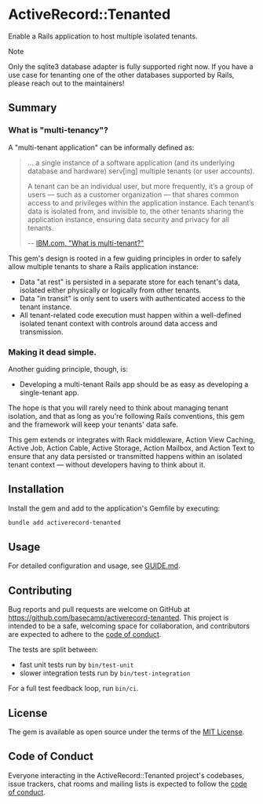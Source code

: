 # ActiveRecord::Tenanted

Enable a Rails application to host multiple isolated tenants.

> [!NOTE]
> Only the sqlite3 database adapter is fully supported right now. If you have a use case for tenanting one of the other databases supported by Rails, please reach out to the maintainers!

## Summary

### What is "multi-tenancy"?

A "multi-tenant application" can be informally defined as:

> ... a single instance of a software application (and its underlying database and hardware)
> serv[ing] multiple tenants (or user accounts).
>
> A tenant can be an individual user, but more frequently, it’s a group of users — such as a
> customer organization — that shares common access to and privileges within the application
> instance. Each tenant’s data is isolated from, and invisible to, the other tenants sharing the
> application instance, ensuring data security and privacy for all tenants.
>
> -- [IBM.com, "What is multi-tenant?"](https://www.ibm.com/think/topics/multi-tenant)

This gem's design is rooted in a few guiding principles in order to safely allow multiple tenants to share a Rails application instance:

- Data "at rest" is persisted in a separate store for each tenant's data, isolated either physically or logically from other tenants.
- Data "in transit" is only sent to users with authenticated access to the tenant instance.
- All tenant-related code execution must happen within a well-defined isolated tenant context with controls around data access and transmission.


### Making it dead simple.

Another guiding principle, though, is:

- Developing a multi-tenant Rails app should be as easy as developing a single-tenant app.

The hope is that you will rarely need to think about managing tenant isolation, and that as long as you're following Rails conventions, this gem and the framework will keep your tenants' data safe.

This gem extends or integrates with Rack middleware, Action View Caching, Active Job, Action Cable, Active Storage, Action Mailbox, and Action Text to ensure that any data persisted or transmitted happens within an isolated tenant context — without developers having to think about it.


## Installation

Install the gem and add to the application's Gemfile by executing:

```bash
bundle add activerecord-tenanted
```

## Usage

For detailed configuration and usage, see [GUIDE.md](./GUIDE.md).


## Contributing

Bug reports and pull requests are welcome on GitHub at https://github.com/basecamp/activerecord-tenanted. This project is intended to be a safe, welcoming space for collaboration, and contributors are expected to adhere to the [code of conduct](https://github.com/basecamp/activerecord-tenanted/blob/main/CODE_OF_CONDUCT.md).

The tests are split between:

- fast unit tests run by `bin/test-unit`
- slower integration tests run by `bin/test-integration`

For a full test feedback loop, run `bin/ci`.


## License

The gem is available as open source under the terms of the [MIT License](https://opensource.org/licenses/MIT).


## Code of Conduct

Everyone interacting in the ActiveRecord::Tenanted project's codebases, issue trackers, chat rooms and mailing lists is expected to follow the [code of conduct](https://github.com/basecamp/activerecord-tenanted/blob/main/CODE_OF_CONDUCT.md).
